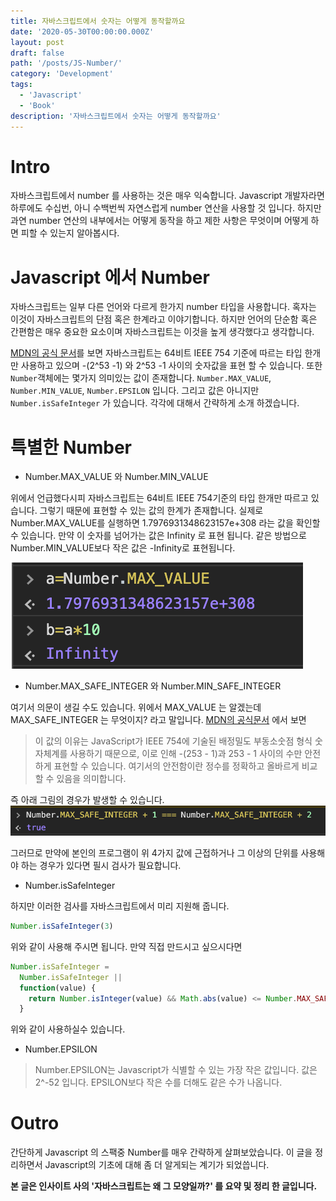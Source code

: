 ```yaml
---
title: 자바스크립트에서 숫자는 어떻게 동작할까요
date: '2020-05-30T00:00:00.000Z'
layout: post
draft: false
path: '/posts/JS-Number/'
category: 'Development'
tags:
  - 'Javascript'
  - 'Book'
description: '자바스크립트에서 숫자는 어떻게 동작할까요'
---
```


# Intro

자바스크립트에서 number 를 사용하는 것은 매우 익숙합니다. Javascript 개발자라면 하루에도 수십번, 아니 수백번씩 자연스럽게 number 연산을 사용할 것 입니다.
하지만 과연 number 연산의 내부에서는 어떻게 동작을 하고 제한 사항은 무엇이며 어떻게 하면 피할 수 있는지 알아봅시다.

# Javascript 에서 Number

자바스크립트는 일부 다른 언어와 다르게 한가지 number 타입을 사용합니다. 혹자는 이것이 자바스크립트의 단점 혹은 한계라고 이야기합니다. 하지만 언어의 단순함 혹은 간편함은 매우 중요한 요소이며 자바스크립트는 이것을 높게 생각했다고 생각합니다.

[MDN의 공식 문서](https://developer.mozilla.org/ko/docs/Web/JavaScript/Data_structures)를 보면 자바스크립트는 64비트 IEEE 754 기준에 따르는 타입 한개만 사용하고 있으며 -(2^53 -1) 와 2^53 -1 사이의 숫자값을 표현 할 수 있습니다. 또한 `Number`객체에는 몇가지 의미있는 값이 존재합니다. `Number.MAX_VALUE`, `Number.MIN_VALUE`, `Number.EPSILON` 입니다. 그리고 값은 아니지만 `Number.isSafeInteger` 가 있습니다. 각각에 대해서 간략하게 소개 하겠습니다.

# 특별한 Number

- Number.MAX_VALUE 와 Number.MIN_VALUE

위에서 언급했다시피 자바스크립트는 64비트 IEEE 754기준의 타입 한개만 따르고 있습니다. 그렇기 때문에 표현할 수 있는 값의 한계가 존재합니다. 실제로 Number.MAX_VALUE를 실행하면 1.7976931348623157e+308 라는 값을 확인할 수 있습니다. 만약 이 숫자를 넘어가는 값은 Infinity 로 표현 됩니다. 같은 방법으로 Number.MIN_VALUE보다 작은 값은 -Infinity로 표현됩니다.

![](./MAX_VALUE.png)

- Number.MAX_SAFE_INTEGER 와 Number.MIN_SAFE_INTEGER

여기서 의문이 생길 수도 있습니다. 위에서 MAX_VALUE 는 알겠는데 MAX_SAFE_INTEGER 는 무엇이지? 라고 말입니다. [MDN의 공식문서](https://developer.mozilla.org/ko/docs/Web/JavaScript/Reference/Global_Objects/Number/MAX_SAFE_INTEGER) 에서 보면

> 이 값의 이유는 JavaScript가 IEEE 754에 기술된 배정밀도 부동소숫점 형식 숫자체계를 사용하기 때문으로, 이로 인해 -(253 - 1)과 253 - 1 사이의 수만 안전하게 표현할 수 있습니다. 여기서의 안전함이란 정수를 정확하고 올바르게 비교할 수 있음을 의미합니다.

즉 아래 그림의 경우가 발생할 수 있습니다.
![](./MAX_SAFE_INTEGER.png)

그러므로 만약에 본인의 프로그램이 위 4가지 값에 근접하거나 그 이상의 단위를 사용해야 하는 경우가 있다면 필시 검사가 필요합니다.

- Number.isSafeInteger

하지만 이러한 검사를 자바스크립트에서 미리 지원해 줍니다.

```js
Number.isSafeInteger(3)
```

위와 같이 사용해 주시면 됩니다. 만약 직접 만드시고 싶으시다면

```js
Number.isSafeInteger =
  Number.isSafeInteger ||
  function(value) {
    return Number.isInteger(value) && Math.abs(value) <= Number.MAX_SAFE_INTEGER
  }
```

위와 같이 사용하실수 있습니다.

- Number.EPSILON

> Number.EPSILON는 Javascript가 식별할 수 있는 가장 작은 값입니다. 값은 2^-52 입니다. EPSILON보다 작은 수를 더해도 같은 수가 나옵니다.

# Outro

간단하게 Javascript 의 스팩중 Number를 매우 간략하게 살펴보았습니다. 이 글을 정리하면서 Javascript의 기초에 대해 좀 더 알게되는 계기가 되었씁니다.

**본 글은 인사이트 사의 '자바스크립트는 왜 그 모양일까?' 를 요약 및 정리 한 글입니다.**

